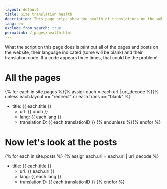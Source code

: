 ```yaml
---
layout: default
title: Site translation health
description: This page helps show the health of translations on the website
lang: en
exclude_from_search: true
permalink: /_pages/health.html
---
```

What the script on this page does is print out all of the pages and posts on the website, their language indicated (some will be blank) and their translation code. If a code appears three times, that could be the problem!
# All the pages

{% for each in site.pages %}{% assign ouch = each.url | url_decode %}{% unless each.layout == "redirect" or each.trans == "blank" %}
* title: {{ each.title }} 
  * url: {{ ouch }}
  * lang: {{ each.lang }} 
  * translationID: {{ each.translationID }}
{% endunless %}{% endfor %}

# Now let's look at the posts

{% for each in site.posts %}
{% assign each.url = each.url | url_decode %}
* title: {{ each.title }} 
  * url: {{ each.url }} 
  * lang: {{ each.lang }} 
  * translationID: {{ each.translationID }}
{% endfor %}
